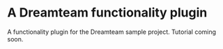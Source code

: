 # A Dreamteam functionality plugin

A functionality plugin for the Dreamteam sample project. Tutorial coming soon.


